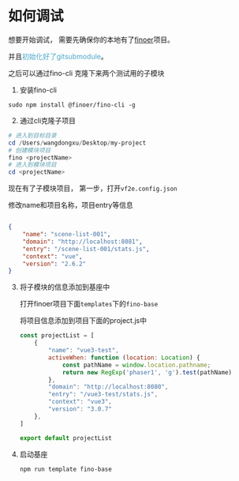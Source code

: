 # 如何调试
想要开始调试， 需要先确保你的本地有了<a href="https://github.com/finoer/finoer/tree/dev">finoer</a>项目。

并且<span style="color: #4ba8c9">初始化好了gitsubmodule</span>。

之后可以通过fino-cli 克隆下来两个测试用的子模块

1. 安装fino-cli

```shell
sudo npm install @finoer/fino-cli -g
```

2. 通过cli克隆子项目

```powershell
# 进入到目标目录
cd /Users/wangdongxu/Desktop/my-project
# 创建模块项目
fino <projectName>
# 进入到模块项目
cd <projectName>

```

现在有了子模块项目， 第一步，打开`vf2e.config.json`

修改name和项目名称，项目entry等信息

```json

{
    "name": "scene-list-001",
    "domain": "http://localhost:8081",  
    "entry": "/scene-list-001/stats.js",
    "context": "vue",
    "version": "2.6.2"
}

```

3. 将子模块的信息添加到基座中

   打开finoer项目下面`templates`下的`fino-base`

   将项目信息添加到项目下面的project.js中

   ```js
   const projectList = [
       {
           "name": "vue3-test",
           activeWhen: function (location: Location) {
               const pathName = window.location.pathname;
               return new RegExp('phaser1', 'g').test(pathName)
           },
           "domain": "http://localhost:8080",
           "entry": "/vue3-test/stats.js",
           "context": "vue3",
           "version": "3.0.7"
       },
   ]
   
   export default projectList
   
   ```

4. 启动基座

   ```shell
   npm run template fino-base
   ```

   


